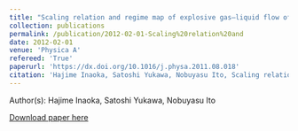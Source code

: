 ```yaml
---
title: "Scaling relation and regime map of explosive gas–liquid flow of binary Lennard-Jones particle system"
collection: publications
permalink: /publication/2012-02-01-Scaling%20relation%20and
date: 2012-02-01
venue: 'Physica A'
refereed: 'True'
paperurl: 'https://dx.doi.org/10.1016/j.physa.2011.08.018'
citation: 'Hajime Inaoka, Satoshi Yukawa, Nobuyasu Ito, Scaling relation and regime map of explosive gas–liquid flow of binary Lennard-Jones particle system, Physica A, <b>391</b>, 423-438, (2012)'
---
```


Author(s): Hajime Inaoka, Satoshi Yukawa, Nobuyasu Ito


<a href='https://dx.doi.org/10.1016/j.physa.2011.08.018'>Download paper here</a>
